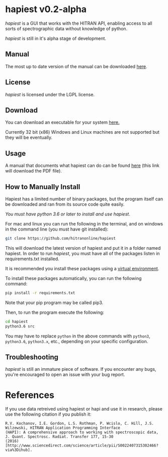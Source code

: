 # hapiest v0.2-alpha
*hapiest* is a GUI that works with the HITRAN API, enabling access
to all sorts of spectrographic data without knowledge of python.

*hapiest* is still in it's alpha stage of development. 
## Manual
The most up to date version of the manual can be downloaded [here](https://github.com/hitranonline/hapiest/raw/master/docs/manual.pdf).

## License 
*hapiest* is licensed under the LGPL license.

## Download
You can download an executable for your system [here.](https://github.com/hitranonline/hapiest/releases/tag/v0.2-alpha)

Currently 32 bit (x86) Windows and Linux machines are not supported but they will be eventually.

## Usage
A manual that documents what hapiest can do can be found 
[here](https://github.com/hitranonline/hapiest/raw/master/doc/HAPIESTmanual.pdf) (this link will download the PDF file).

## How to Manually Install
Hapiest has a limited number of binary packages, but the program itself can be
downloaded and ran from its source code quite easily.

*You must have python 3.6 or later to install and use hapiest*.

For mac and linux you can run the following in the terminal, and on windows in the command line (you must have git
installed):
```bash
git clone https://github.com/hitranonline/hapiest
```

This will download the latest version of hapiest and put it in a folder named hapiest. In order to run *hapiest*, 
you must have all of the packages listen in requirements.txt installed. 

It is recommended you install these packages using a [virtual environment](https://docs.python.org/3/tutorial/venv.html).

To install these packages automatically, you can run the following command:
```bash
pip install -r requirements.txt
```
Note that your pip program may be called pip3.


Then, to run the program execute the following:
```bash
cd hapiest
python3.6 src
```
    
You may have to replace `python` in the above commands with `python3`, `python3.6`, `python3.x`, etc., depending on your specific
configuration.

## Troubleshooting
*hapiest* is still an immature piece of software. If you encounter any bugs, you're encouraged to open an issue with
your bug report.

# References
If you use data retreived using hapiest or hapi and use it in research, please use the following citation if you publish
it:

```
R.V. Kochanov, I.E. Gordon, L.S. Rothman, P. Wcislo, C. Hill, J.S. Wilzewski, HITRAN Application Programming Interface
(HAPI): A comprehensive approach to working with spectroscopic data, J. Quant. Spectrosc. Radiat. Transfer 177, 15-30
(2016) [http://www.sciencedirect.com/science/article/pii/S0022407315302466?via%3Dihub].
```

